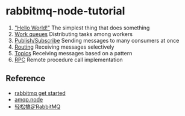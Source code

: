 # rabbitmq-node-tutorial

1. ["Hello World!"](tutorial-one-javascript.md) The simplest thing that does something
1. [Work queues](tutorial-two-javascript.md)    Distributing tasks among workers
1. [Publish/Subscribe](tutorial-three-javascript.md)    Sending messages to many consumers at once
1. [Routing](tutorial-four-javascript.md)    Receiving messages selectively
1. [Topics](tutorial-five-javascript.md)    Receiving messages based on a pattern
1. [RPC](tutorial-six-javascript.md)    Remote procedure call implementation

## Reference
* [rabbitmq get started](https://www.rabbitmq.com/getstarted.html)
* [amqp.node](http://www.squaremobius.net/amqp.node/)
* [轻松搞定RabbitMQ](http://blog.csdn.net/column/details/rabbitmq-arron.html)